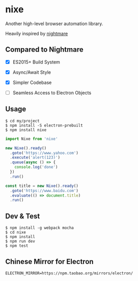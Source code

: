 # nixe

Another high-level browser automation library.

Heavily inspired by [nightmare][1]


## Compared to Nightmare

- [x] ES2015+ Build System
- [x] Async/Await Style
- [x] Simpler Codebase
- [ ] Seamless Access to Electron Objects


## Usage

```plain
$ cd my/project
$ npm install -S electron-prebuilt
$ npm install nixe
```

```js
import Nixe from 'nixe'

new Nixe().ready()
  .goto('https://www.yahoo.com')
  .execute('alert(123)')
  .queue(async () => {
    console.log('done')
  })
  .run()

const title = new Nixe().ready()
  .goto('https://www.baidu.com')
  .evaluate(() => document.title)
  .run()
```


## Dev & Test

```plain
$ npm install -g webpack mocha
$ cd nixe
$ npm install
$ npm run dev
$ npm test
```

## Chinese Mirror for Electron

```plain
ELECTRON_MIRROR=https://npm.taobao.org/mirrors/electron/
```


[1]: https://github.com/segmentio/nightmare
